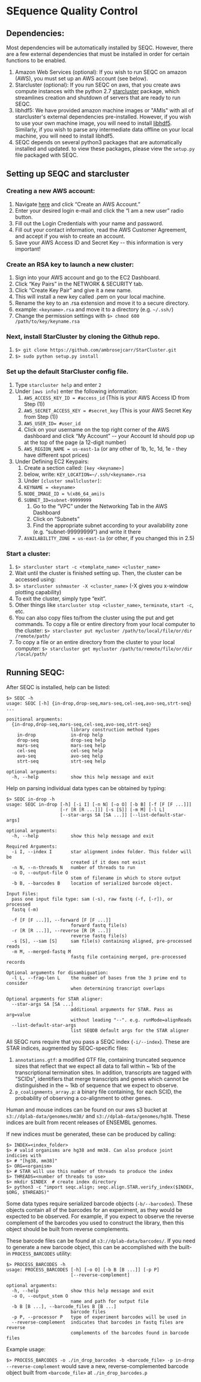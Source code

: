 # SEquence Quality Control

## Dependencies:

Most dependencies will be automatically installed by SEQC. However, there are a few
external dependencies that must be installed in order for certain functions to be enabled.

1. Amazon Web Services (optional): If you wish to run SEQC on amazon (AWS), 
you must set up an AWS account (see below). 
2. Starcluster (optional): If you run SEQC on aws, that you create aws compute instances 
with the python 2.7 <a href=https://github.com/jtriley/StarCluster>starcluster</a>
package, which streamlines creation and shutdown of servers that are ready to run SEQC.
2. libhdf5: We have provided amazon machine images or "AMIs" with all of starcluster's 
external dependencies pre-installed. However, if you wish to use your own machine image, 
you will need to install <a href=https://www.hdfgroup.org/HDF5>libhdf5</a>. Similarly, if
you wish to parse any intermediate data offline on your local machine, you will need to 
install libhdf5. 
3. SEQC depends on several python3 packages that are automatically installed and updated.
to view these packages, please view the `setup.py` file packaged with SEQC.

## Setting up SEQC and starcluster

### Creating a new AWS account:
1. Navigate <a href=http://aws.amazon.com>here</a> and click “Create an AWS Account.”
2. Enter your desired login e-mail and click the “I am a new user” radio button.
3. Fill out the Login Credentials with your name and password.
4. Fill out your contact information, read the AWS Customer Agreement, and accept if you
wish to create an account.
5. Save your AWS Access ID and Secret Key -- this information is very important!

### Create an RSA key to launch a new cluster:
1. Sign into your AWS account and go to the EC2 Dashboard.
2. Click “Key Pairs” in the NETWORK & SECURITY tab.
3. Click “Create Key Pair” and give it a new name.
4. This will install a new key called <keyname>.pem on your local machine. 
5. Rename the key to an .rsa extension and move it to a secure directory.
6. example: `<keyname>.rsa` and move it to a directory (e.g. `~/.ssh/`)
7. Change the permission settings with `$> chmod 600 /path/to/key/keyname.rsa`

### Next, install StarCluster by cloning the Github repo.
1. `$> git clone https://github.com/ambrosejcarr/StarCluster.git`
2. `$> sudo python setup.py install`

### Set up the default StarCluster config file.
1. Type `starcluster help` and enter `2`
2. Under `[aws info]` enter the following information: 
    1. `AWS_ACCESS_KEY_ID = #access_id` (This is your AWS Access ID from Step (1))
    2. `AWS_SECRET_ACCESS_KEY = #secret_key` (This is your AWS Secret Key from Step (1))
    3. `AWS_USER_ID= #user_id`
    4. Click on your username on the top right corner of the AWS dashboard and click
    “My Account” -- your Account Id should pop up at the top of the page (a 12-digit 
    number)
    5. `AWS_REGION_NAME = us-east-1a` (or any other of 1b, 1c, 1d, 1e - they have 
    different spot prices) 
3. Under Defining EC2 Keypairs:
    1. Create a section called: `[key <keyname>]`
    2. below, write: `KEY_LOCATION=~/.ssh/<keyname>.rsa`
    3. Under `[cluster smallcluster]`:
    4. `KEYNAME = <keyname>`
    5. `NODE_IMAGE_ID = %(x86_64_ami)s`
    6. `SUBNET_ID=subnet-99999999`
        1. Go to the “VPC” under the Networking Tab in the AWS Dashboard
        2. Click on “Subnets”
        3. Find the appropriate subnet according to your availability zone
        (e.g. “subnet-99999999”) and write it there
    7. `AVAILABILITY_ZONE = us-east-1a` (or other, if you changed this in 2.5)

### Start a cluster:
1. `$> starcluster start -c <template_name> <cluster_name>`
2. Wait until the cluster is finished setting up. Then, the cluster can be accessed
using:
3. `$> starcluster sshmaster -X <cluster_name>`  (-X gives you x-window plotting capability)
4. To exit the cluster, simply type “exit”.
5. Other things like `starcluster stop <cluster_name>`, `terminate`, `start -c`, etc.
6. You can also copy files to/from the cluster using the put and get commands. 
To copy a file or entire directory from your local computer to the cluster:
`$> starcluster put mycluster /path/to/local/file/or/dir /remote/path/`
7. To copy a file or an entire directory from the cluster to your local computer:
`$> starcluster get mycluster /path/to/remote/file/or/dir /local/path/`


## Running SEQC:

After SEQC is installed, help can be listed:

    $> SEQC -h
    usage: SEQC [-h] {in-drop,drop-seq,mars-seq,cel-seq,avo-seq,strt-seq} ...
    
    positional arguments:
      {in-drop,drop-seq,mars-seq,cel-seq,avo-seq,strt-seq}
                            library construction method types
        in-drop             in-drop help
        drop-seq            drop-seq help
        mars-seq            mars-seq help
        cel-seq             cel-seq help
        avo-seq             avo-seq help
        strt-seq            strt-seq help
    
    optional arguments:
      -h, --help            show this help message and exit


Help on parsing individual data types can be obtained by typing:

    $> SEQC in-drop -h
    usage: SEQC in-drop [-h] [-i I] [-n N] [-o O] [-b B] [-f [F [F ...]]]
                        [-r [R [R ...]]] [-s [S]] [-m M] [-l L]
                        [--star-args SA [SA ...]] [--list-default-star-args]
    
    optional arguments:
      -h, --help            show this help message and exit
    
    Required Arguments:
      -i I, --index I       star alignment index folder. This folder will be
                            created if it does not exist
      -n N, --n-threads N   number of threads to run
      -o O, --output-file O
                            stem of filename in which to store output
      -b B, --barcodes B    location of serialized barcode object.
    
    Input Files:
      pass one input file type: sam (-s), raw fastq (-f, [-r]), or processed
      fastq (-m)
    
      -f [F [F ...]], --forward [F [F ...]]
                            forward fastq file(s)
      -r [R [R ...]], --reverse [R [R ...]]
                            reverse fastq file(s)
      -s [S], --sam [S]     sam file(s) containing aligned, pre-processed reads
      -m M, --merged-fastq M
                            fastq file containing merged, pre-processed records
    
    Optional arguments for disambiguation:
      -l L, --frag-len L    the number of bases from the 3 prime end to consider
                            when determining trancript overlaps
    
    Optional arguments for STAR aligner:
      --star-args SA [SA ...]
                            additional arguments for STAR. Pass as arg=value
                            without leading "--". e.g. runMode=alignReads
      --list-default-star-args
                            list SEQDB default args for the STAR aligner


All SEQC runs require that you pass a SEQC index (`-i/--index`). These are STAR indices,
augmented by SEQC-specific files:

1. `annotations.gtf`: a modified GTF file, containing truncated sequence sizes that
reflect that we expect all data to fall within ~ 1kb of the transcriptional termination
sites. In addition, transcripts are tagged with "SCIDs", identifiers that merge
transcripts and genes which cannot be distinguished in the ~ 1kb of sequence that we
expect to observe.
2. `p_coalignments_array.p`: a binary file containing, for each SCID, the probability of
observing a co-alignment to other genes.

Human and mouse indices can be found on our aws s3 bucket at
`s3://dplab-data/genomes/mm38/` and `s3://dplab-data/genomes/hg38`. These indices
are built from recent releases of ENSEMBL genomes.

If new indices must be generated, these can be produced by calling:

    $> INDEX=<index_folder>
    $> # valid organisms are hg38 and mm38. Can also produce joint indicies with 
    $> # "[hg38, mm38]"
    $> ORG=<organism>
    $> # STAR will use this number of threads to produce the index
    $> THREADS=<number of threads to use>  
    $> mkdir $INDEX  # create index directory
    $> python3 -c "import seqc.align; seqc.align.STAR.verify_index($INDEX, $ORG, $THREADS)"

Some data types require serialized barcode objects (`-b/--barcodes`). These objects contain
all of the barcodes for an experiment, as they would be expected to be observed.
For example, if you expect to observe the reverse complement of the barcodes you used to
construct the library, then this object should be built from reverse complements.   
 
These barcode files can be found at `s3://dplab-data/barcodes/`. If you need to generate
a new barcode object, this can be accomplished with the built-in `PROCESS_BARCODES`
utility:

    $> PROCESS_BARCODES -h
    usage: PROCESS_BARCODES [-h] [-o O] [-b B [B ...]] [-p P]
                            [--reverse-complement]
    
    optional arguments:
      -h, --help            show this help message and exit
      -o O, --output_stem O
                            name and path for output file
      -b B [B ...], --barcode_files B [B ...]
                            barcode files
      -p P, --processor P   type of experiment barcodes will be used in
      --reverse-complement  indicates that barcodes in fastq files are reverse
                            complements of the barcodes found in barcode files

Example usage:

`$> PROCESS_BARCODES -o ./in_drop_barcodes -b <barcode_file> -p in-drop --reverse-complement`
would save a new, reverse-complemented barcode object built from `<barcode_file>` at
`./in_drop_barcodes.p`
